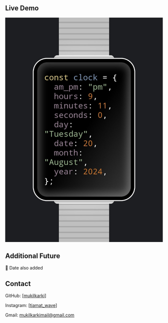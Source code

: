## Live Demo

![](https://github.com/mukilkarki/Smart-Watch/blob/67609a6cab1fce43087a5e0acf2c98ed7bbe9b4d/demo/demo.jpg)

## Additional Future
💜 Date also added
## Contact

GitHub: [[mukilkarki](https://github.com/mukilkarki)]

Instagram: [[tiamat_wave](https://www.instagram.com/tiamat_wave)]

Gmail: mukilkarkimail@gmail.com
